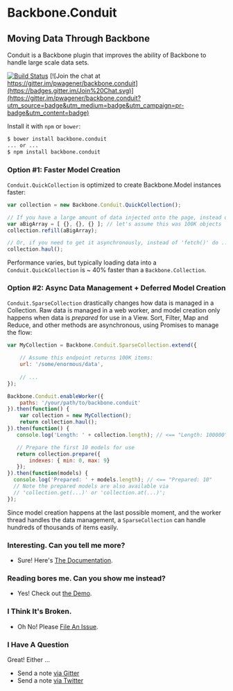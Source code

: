 # Backbone.Conduit
## Moving Data Through Backbone

Conduit is a Backbone plugin that improves the ability of Backbone to handle large scale data sets.  

[![Build Status](https://travis-ci.org/pwagener/backbone.conduit.svg?branch=master)](https://travis-ci.org/pwagener/backbone.conduit)
[![Join the chat at https://gitter.im/pwagener/backbone.conduit](https://badges.gitter.im/Join%20Chat.svg)](https://gitter.im/pwagener/backbone.conduit?utm_source=badge&utm_medium=badge&utm_campaign=pr-badge&utm_content=badge)

Install it with `npm` or `bower`:

```bash
$ bower install backbone.conduit
... or ...
$ npm install backbone.conduit
```

### Option #1: Faster Model Creation
`Conduit.QuickCollection` is optimized to create Backbone.Model instances faster:

```javascript
var collection = new Backbone.Conduit.QuickCollection();

// If you have a large amount of data injected onto the page, instead of 'reset(...)' do ...
var aBigArray = [ {}, {}, {} ]; // let's assume this was 100K objects
collection.refill(aBigArray);

// Or, if you need to get it asynchronously, instead of 'fetch()' do ...
collection.haul();
```

Performance varies, but typically loading data into a `Conduit.QuickCollection` is ~ 40% faster than a `Backbone.Collection`.

### Option #2:  Async Data Management + Deferred Model Creation

`Conduit.SparseCollection` drastically changes how data is managed in a Collection.  Raw data is managed in a web worker,
and model creation only happens when data is *prepared* for use in a View.  Sort, Filter, Map and Reduce, and other 
methods are asynchronous, using Promises to manage the flow:

```javascript
var MyCollection = Backbone.Conduit.SparseCollection.extend({

    // Assume this endpoint returns 100K items:
    url: '/some/enormous/data',
    
    // ...
});

Backbone.Conduit.enableWorker({
    paths: '/your/path/to/backbone.conduit'
}).then(function() {
    var collection = new MyCollection();
    return collection.haul();
}).then(function() {
   console.log('Length: ' + collection.length); // <== "Length: 100000"

   // Prepare the first 10 models for use
   return collection.prepare({
       indexes: { min: 0, max: 9}
   });
}).then(function(models) {
  console.log('Prepared: ' + models.length); // <== "Prepared: 10"
  // Note the prepared models are also available via
  // 'collection.get(...)' or 'collection.at(...)';
});

```

Since model creation happens at the last possible moment, and the worker thread handles the data management, 
a `SparseCollection` can handle hundreds of thousands of items easily.


### Interesting.  Can you tell me more?
- Sure!  Here's [The Documentation](http://conduit.wagener.org/docs).

### Reading bores me.  Can you show me instead?
- Yes!  Check out [the Demo](http://conduit.wagener.org).

### I Think It's Broken.
- Oh No!  Please [File An Issue](https://github.com/pwagener/backbone.conduit/issues).

### I Have A Question
Great!  Either ...
- Send a note [via Gitter](https://gitter.im/pwagener/backbone.conduit)
- Send a note [via Twitter](https://twitter.com/peterwagener)
